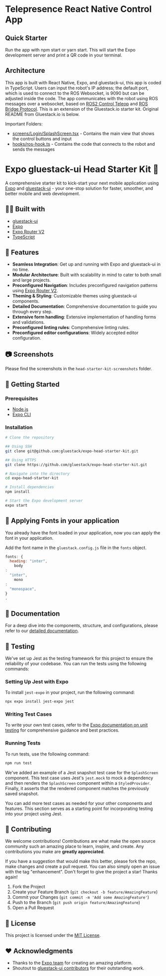 # Telepresence React Native Control App

## Quick Starter

Run the app with npm start or yarn start. This will start the Expo development server and print a QR code in your
terminal.

## Architecture

This app is built with React Native, Expo, and gluestack-ui, this app is coded in TypeScript. Users can input the
robot's IP
address; the default port, which is used to connect to the ROS Websocket, is 9090 but can be adjusted inside the code. The app
communicates with the robot using ROS messages over a
websocket, based on [ROS2 Control Teleop](https://wiki.ros.org/roslibjs)
and [ROS Bridge Protocol](https://github.com/RobotWebTools/rosbridge_suite/blob/ros1/ROSBRIDGE_PROTOCOL.md). This is an
extension of the Gluestack.io starter kit. Original README from
Gluestack.io is below.

Important Folders:

- [screens/Login/SplashScreen.tsx](screens/Login/SplashScreen.tsx) - Contains the main view that shows the control buttons and input
- [hooks/ros-hook.ts](hooks/ros-hook.ts) - Contains the code that connects to the robot and sends the messages

# Expo gluestack-ui Head Starter Kit 🚀

A comprehensive starter kit to kick-start your next mobile application using [Expo](https://expo.io/)
and [gluestack-ui](https://ui.gluestack.io) - your one-stop solution for faster, smoother, and better mobile and web
development.

## 👩‍💻 Built with

- [gluestack-ui](https://ui.gluestack.io)
- [Expo](https://expo.io/)
- [Expo Router V2](https://blog.expo.dev/introducing-expo-router-v2-3850fd5c3ca1)
- [TypeScript](https://www.typescriptlang.org/)

## 🌟 Features

- **Seamless Integration**: Get up and running with Expo and gluestack-ui in no time.
- **Modular Architecture**: Built with scalability in mind to cater to both small and large projects.
- **Preconfigured Navigation**: Includes preconfigured navigation patterns
  using [Expo Router V2](https://blog.expo.dev/introducing-expo-router-v2-3850fd5c3ca1).
- **Theming & Styling**: Customizable themes using gluestack-ui components.
- **Detailed Documentation**: Comprehensive documentation to guide you through every step.
- **Extensive form handling**: Extensive implementation of handling forms and validations.
- **Preconfigured linting rules**: Comprehensive linting rules.
- **Preconfigured editor configurations**: Widely accepted editor configuration.

## 📷 Screenshots

Please find the screenshots in the `head-starter-kit-screenshots` folder.

## 🚀 Getting Started

### Prerequisites

- [Node.js](https://nodejs.org/)
- [Expo CLI](https://expo.io/tools#cli)

### Installation

```bash
# Clone the repository

## Using SSH
git clone git@github.com:gluestack/expo-head-starter-kit.git

## Using HTTPS
git clone https://github.com/gluestack/expo-head-starter-kit.git

# Navigate into the directory
cd expo-head-starter-kit

# Install dependencies
npm install

# Start the Expo development server
expo start
```

## 🌈 Applying Fonts in your application

You already have the font loaded in your application, now you can apply the font in your application.

Add the font name in the `gluestack.config.js` file in the `fonts` object.

```javascript
fonts: {
  heading: "inter",
    body
:
  "inter",
    mono
:
  "monospace",
}
,
```

## 📖 Documentation

For a deep dive into the components, structure, and configurations, please refer to
our [detailed documentation](https://ui.gluestack.io/docs/getting-started/installation).

## 🧪 Testing

We've set up Jest as the testing framework for this project to ensure the reliability of your codebase. You can run the
tests using the following commands:

### Setting Up Jest with Expo

To install `jest-expo` in your project, run the following command:

```bash
npx expo install jest-expo jest
```

### Writing Test Cases

To write your own test cases, refer to
the [Expo documentation on unit testing](https://docs.expo.dev/develop/unit-testing/) for comprehensive guidance and
best practices.

### Running Tests

To run tests, use the following command:

```bash
npm run test
```

We've added an example of a Jest snapshot test case for the `SplashScreen` component. This test case uses
Jest's `jest.mock` to mock a dependency and then renders the `SplashScreen` component within a `StyledProvider`.
Finally, it asserts that the rendered component matches the previously saved snapshot.

You can add more test cases as needed for your other components and features. This section serves as a starting point
for incorporating testing into your project using Jest.

## 🙌 Contributing

We welcome contributions! Contributions are what make the open source community such an amazing place to learn, inspire,
and create. Any contributions you make are **greatly appreciated**.

If you have a suggestion that would make this better, please fork the repo, make changes and create a pull request. You
can also simply open an issue with the tag "enhancement".
Don't forget to give the project a star! Thanks again!

1. Fork the Project
2. Create your Feature Branch (`git checkout -b feature/AmazingFeature`)
3. Commit your Changes (`git commit -m 'Add some AmazingFeature'`)
4. Push to the Branch (`git push origin feature/AmazingFeature`)
5. Open a Pull Request

## 📄 License

This project is licensed under the [MIT License](https://opensource.org/license/mit/).

## ❤️ Acknowledgments

- Thanks to the [Expo team](https://expo.io/) for creating an amazing platform.
- Shoutout to [gluestack-ui contributors](https://gluestack.io/) for their outstanding work.

```

```
